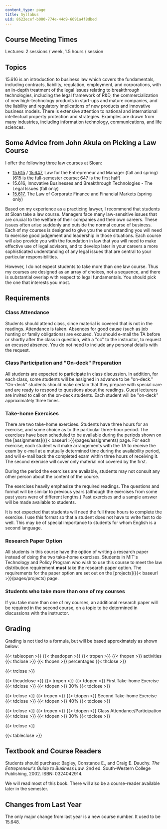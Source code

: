 ```yaml
---
content_type: page
title: Syllabus
uid: 8622ecef-b080-774e-44d9-6691a4f8dbed
---
```


Course Meeting Times
--------------------

Lectures: 2 sessions / week, 1.5 hours / session

Topics
------

15.616 is an introduction to business law which covers the fundamentals, including contracts, liability, regulation, employment, and corporations, with an in-depth treatment of the legal issues relating to breakthrough technologies, including the legal framework of R&D, the commercialization of new high-technology products in start-ups and mature companies, and the liability and regulatory implications of new products and innovative business models. There is extensive attention to national and international intellectual property protection and strategies. Examples are drawn from many industries, including information technology, communications, and life sciences.

Some Advice from John Akula on Picking a Law Course
---------------------------------------------------

I offer the following three law courses at Sloan:

*   [15.615](/courses/15-615-law-for-the-entrepreneur-and-manager-spring-2003) / [15.647](/courses/15-615-law-for-the-entrepreneur-and-manager-spring-2003), Law for the Entrepreneur and Manager (fall and spring) (615 is the full-semester course; 647 is the first half)
*   15.616, Innovative Businesses and Breakthrough Technologies - The Legal Issues (fall only)
*   [15.617](/courses/15-617-the-law-of-corporate-finance-and-financial-markets-spring-2004), The Law of Corporate Finance and Financial Markets (spring only)

Based on my experience as a practicing lawyer, I recommend that students at Sloan take a law course. Managers face many law-sensitive issues that are crucial to the welfare of their companies and their own careers. These issues often arise suddenly and outside the normal course of business. Each of my courses is designed to give you the understanding you will need to exercise good judgement and leadership in those situations. Each course will also provide you with the foundation in law that you will need to make effective use of legal advisors, and to develop later in your careers a more sophisticated understanding of any legal issues that are central to your particular responsibilities.

However, I do not expect students to take more than one law course. Thus my courses are designed as an array of choices, not a sequence, and there is substantial overlap with respect to legal fundamentals. You should pick the one that interests you most.

Requirements
------------

### Class Attendance

Students should attend class, since material is covered that is not in the readings. Attendance is taken. Absences for good cause (such as job hunting or family obligations) are excused. You should e-mail the TA before or shortly after the class in question, with a "cc" to the instructor, to request an excused absence. You do not need to include any personal details with the request.

### Class Participation and "On-deck" Preparation

All students are expected to participate in class discussion. In addition, for each class, some students will be assigned in advance to be "on-deck." "On-deck" students should make certain that they prepare with special care and are ready to respond to questions about the readings. Guest lecturers are invited to call on the on-deck students. Each student will be "on-deck" approximately three times.

### Take-home Exercises

There are two take-home exercises. Students have three hours for an exercise, and some choice as to the particular three-hour period. The exercises have been scheduled to be available during the periods shown on the [assignments]({{< baseurl >}}/pages/assignments) page. For each exercise, each student will make arrangements with the TA to receive the exam by e-mail at a mutually determined time during the availability period, and will e-mail back the completed exam within three hours of receiving it. The second exercise will cover only material not covered by the first.

During the period the exercises are available, students may not consult any other person about the content of the course.

The exercises heavily emphasize the required readings. The questions and format will be similar to previous years (although the exercises from some past years were of different lengths.) Past exercises and a sample answer will be made available to students.

It is not expected that students will need the full three hours to complete the exercise. I use this format so that a student does not have to write fast to do well. This may be of special importance to students for whom English is a second language.

### Research Paper Option

All students in this course have the option of writing a research paper instead of doing the two take-home exercises. Students in MIT's Technology and Policy Program who wish to use this course to meet the law distribution requirement **must** take the research paper option. The requirements for the paper option are set out on the [projects]({{< baseurl >}}/pages/projects) page.

### Students who take more than one of my courses

If you take more than one of my courses, an additional research paper will be required in the second course, on a topic to be determined in discussions with the instructor.

Grading
-------

Grading is not tied to a formula, but will be based approximately as shown below:

{{< tableopen >}}
{{< theadopen >}}
{{< tropen >}}
{{< thopen >}}
activities
{{< thclose >}}
{{< thopen >}}
percentages
{{< thclose >}}

{{< trclose >}}

{{< theadclose >}}
{{< tropen >}}
{{< tdopen >}}
First Take-home Exercise
{{< tdclose >}}
{{< tdopen >}}
30%
{{< tdclose >}}

{{< trclose >}}
{{< tropen >}}
{{< tdopen >}}
Second Take-home Exercise
{{< tdclose >}}
{{< tdopen >}}
40%
{{< tdclose >}}

{{< trclose >}}
{{< tropen >}}
{{< tdopen >}}
Class Attendance/Participation
{{< tdclose >}}
{{< tdopen >}}
30%
{{< tdclose >}}

{{< trclose >}}

{{< tableclose >}}

Textbook and Course Readers
---------------------------

Students should purchase: Bagley, Constance E., and Craig E. Dauchy. _The Entrepreneur's Guide to Business Law._ 2nd ed. South-Western College Publishing, 2002. ISBN: 0324042914.

We will read most of this book. There will also be a course-reader available later in the semester.

Changes from Last Year
----------------------

The only major change from last year is a new course number. It used to be 15.648.
